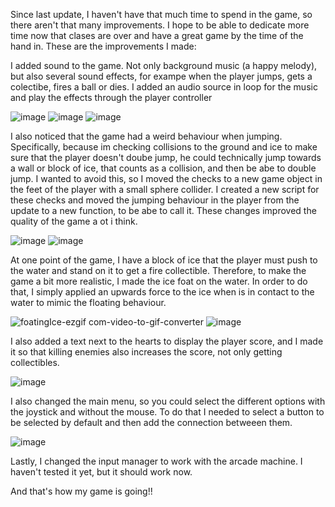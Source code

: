 Since last update, I haven't have that much time to spend in the game, so there aren't that many improvements. I hope to be able to dedicate more time now that clases are over and have a great game by the time of the hand in.
These are the improvements I made:

I added sound to the game. Not only background music (a happy melody), but also several sound effects, for exampe when the player jumps, gets a colectibe, fires a ball or dies. I added an audio source in loop for the music and play the effects through the player controller

![image](https://github.com/Rosabm/GMD/assets/100294631/0e0c1825-14ea-4b34-b179-24a304366bfa)
![image](https://github.com/Rosabm/GMD/assets/100294631/4928bbcf-817e-4dd2-a1f2-9904cf5f7c00)
![image](https://github.com/Rosabm/GMD/assets/100294631/28a0a335-3c00-4500-898f-150bee9f5a07)

I also noticed that the game had a weird behaviour when jumping. Specifically, because im checking collisions to the ground and ice to make sure that the player doesn't doube jump, he could technically jump towards a wall or block of ice, that counts as a collision, and then be abe to double jump. I wanted to avoid this, so I moved the checks to a new game object in the feet of the player with a small sphere collider. I created a new script for these checks and moved the jumping behaviour in the player from the update to a new function, to be abe to call it. These changes improved the quality of the game a ot i think.

![image](https://github.com/Rosabm/GMD/assets/100294631/93d5d1db-5e8f-4d79-8f70-a8dd1de321ae)
![image](https://github.com/Rosabm/GMD/assets/100294631/3fa65d26-9cee-4f1e-805b-48865cda4033)

At one point of the game, I have a block of ice that the player must push to the water and stand on it to get a fire collectible. Therefore, to make the game a bit more realistic, I made the ice foat on the water. In order to do that, I simply applied an upwards force to the ice when is in contact to the water to mimic the floating behaviour.

![foatingIce-ezgif com-video-to-gif-converter](https://github.com/Rosabm/GMD/assets/100294631/3060caba-b7a5-4f20-a01f-b185a42df219)
![image](https://github.com/Rosabm/GMD/assets/100294631/e2af400f-e6bd-4ffe-9347-fd2b406ee43f)

I also added a text next to the hearts to display the player score, and I made it so that killing enemies also increases the score, not only getting collectibles.

![image](https://github.com/Rosabm/GMD/assets/100294631/50babdff-3b4e-4a21-9896-b2cfd391d328)

I also changed the main menu, so you could select the different options with the joystick and without the mouse. To do that I needed to select a button to be selected by default and then add the connection betweeen them.

![image](https://github.com/Rosabm/GMD/assets/100294631/06a69856-dafe-4469-b49f-5c12d396448a)


Lastly, I changed the input manager to work with the arcade machine. I haven't tested it yet, but it should work now.

And that's how my game is going!!

